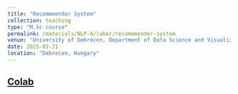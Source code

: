 ```yaml
---
title: "Recommmender System"
collection: teaching
type: "M.Sc course"
permalink: /materials/NLP-A/labor/recommmender-system
venue: "University of Debrecen, Department of Data Science and Visualization"
date: 2025-03-21
location: "Debrecen, Hungary"
---
```


## [Colab]()